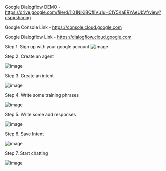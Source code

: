 Google Dialogflow DEMO - https://drive.google.com/file/d/1l01NiKjBQfIlVu1uHCIY5KaERYAeUbVf/view?usp=sharing

Google Console Link - https://console.cloud.google.com

Google Dialogflow Link - https://dialogflow.cloud.google.com

Step 1. Sign up with your google account
![image](https://user-images.githubusercontent.com/60811564/213868902-90193b79-3c7b-4f6a-87bd-81f37d216349.png)

Step 2. Create an agent

![image](https://user-images.githubusercontent.com/60811564/213868911-bc3549e9-9bbe-4c53-90fc-54575742892e.png)

Step 3. Create an intent

![image](https://user-images.githubusercontent.com/60811564/213869066-ebceea62-cf84-4e75-b209-1b78effbe1df.png)

Step 4. Write some training phrases

![image](https://user-images.githubusercontent.com/60811564/213868930-300adc2a-7f47-4911-8f96-b9a7829d22ff.png)

Step 5. Write some add responses

![image](https://user-images.githubusercontent.com/60811564/213868960-595ea936-f252-41c4-93bf-3e72d05ca3eb.png)

Step 6. Save Intent

![image](https://user-images.githubusercontent.com/60811564/213868971-27778ba2-0185-4808-a521-6495c783ae51.png)

Step 7. Start chatting

![image](https://user-images.githubusercontent.com/60811564/213869143-09fe08aa-4e7f-4c1e-9e6a-1f48ea51de42.png)

